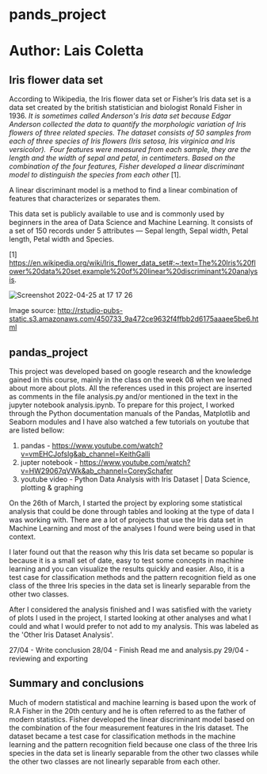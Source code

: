 # pands_project
# Author: Lais Coletta

## Iris flower data set

According to Wikipedia, the Iris flower data set or Fisher’s Iris data set is a data set created by the british statistician and biologist Ronald Fisher in 1936. <i> It is sometimes called Anderson's Iris data set because Edgar Anderson collected the data to quantify the morphologic variation of Iris flowers of three related species. The dataset consists of 50 samples from each of three species of Iris flowers (Iris setosa, Iris virginica and Iris versicolor).  Four features were measured from each sample, they are the length and the width of sepal and petal, in centimeters. Based on the combination of the four features, Fisher developed a linear discriminant model to distinguish the species from each other </i> [1].

A linear discriminant model is a method to find a linear combination of features that characterizes or separates them. 

This data set is publicly available to use and is commonly used by beginners in the area of Data Science and Machine Learning. It consists of a set of 150 records under 5 attributes — Sepal length, Sepal width, Petal length, Petal width and Species.

[1] https://en.wikipedia.org/wiki/Iris_flower_data_set#:~:text=The%20Iris%20flower%20data%20set,example%20of%20linear%20discriminant%20analysis.

![Screenshot 2022-04-25 at 17 17 26](https://user-images.githubusercontent.com/99751201/165130751-f5ba347f-d86a-428f-94cf-750e8cd55f79.png)

Image source: http://rstudio-pubs-static.s3.amazonaws.com/450733_9a472ce9632f4ffbb2d6175aaaee5be6.html

## pandas_project

This project was developed based on google research and the knowledge gained in this course, mainly in the class on the week 08 when we learned about more about plots. All the references used in this project are inserted as comments in the file analysis.py and/or mentioned in the text in the jupyter notebook analysis.ipynb. To prepare for this project, I worked through the Python documentation manuals of the Pandas, Matplotlib and Seaborn modules and I have also watched a few tutorials on youtube that are listed bellow:

1) pandas - https://www.youtube.com/watch?v=vmEHCJofslg&ab_channel=KeithGalli
2) jupter notebook - https://www.youtube.com/watch?v=HW29067qVWk&ab_channel=CoreySchafer
3) youtube video - Python Data Analysis with Iris Dataset | Data Science, plotting & graphing

On the 26th of March, I started the project by exploring some statistical analysis that could be done through tables and looking at the type of data I was working with. There are a lot of projects that use the Iris data set in Machine Learning and most of the analyses I found were being used in that context. 

I later found out that the reason why this Iris data set became so popular is because it is a small set of date, easy to test some concepts in machine learning and you can visualize the results quickly and easier. Also, it is a test case for classification methods and the pattern recognition field as one class of the three Iris species in the data set is linearly separable from the other two classes.

After I considered the analysis finished and I was satisfied with the variety of plots I used in the project, I started looking at other analyses and what I could and what I would prefer to not add to my analysis. This was labeled as the 'Other Iris Dataset Analysis'.

27/04 - Write conclusion
28/04 - Finish Read me and analysis.py
29/04 - reviewing and exporting

## Summary and conclusions

Much of modern statistical and machine learning is based upon the work of R.A Fisher in the 20th century and he is often referred to as the father of modern statistics. Fisher developed the linear discriminant model based on the combination of the four measurement features in the Iris dataset. The dataset became a test case for classification methods in the machine learning and the pattern recognition field because one class of the three Iris species in the data set is linearly separable from the other two classes while the other two classes are not linearly separable from each other.
